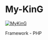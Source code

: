 My-KinG
=======
[![MyKinG](http://s22.postimg.org/7k7c8iu0x/myking2.png)](http://www.myking.org)

Framework - PHP

